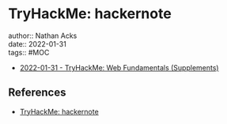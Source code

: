 # TryHackMe: hackernote

author:: Nathan Acks  
date:: 2022-01-31  
tags:: #MOC

* [2022-01-31 - TryHackMe: Web Fundamentals (Supplements)](../log/2022-01-31-tryhackme-web-fundamentals-supplements.md)

## References

* [TryHackMe: hackernote](https://tryhackme.com/room/hackernote)
